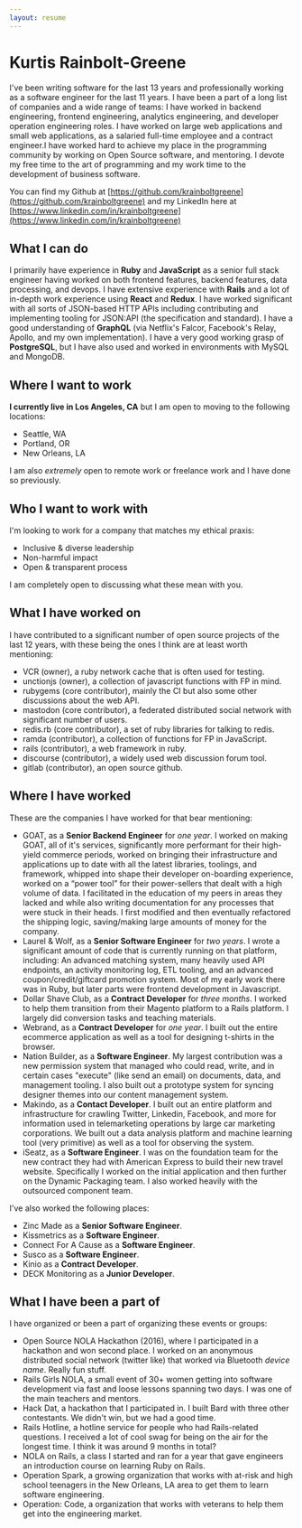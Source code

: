 ```yaml
---
layout: resume
---
```


# Kurtis Rainbolt-Greene

I've been writing software for the last 13 years and professionally working as a software engineer for the last 11 years. I have been a part of a long list of companies and a wide range of teams: I have worked in backend engineering, frontend engineering, analytics engineering, and developer operation engineering roles. I have worked on large web applications and small web applications, as a salaried full-time employee and a contract engineer.I have worked hard to achieve my place in the programming community by working on Open Source software, and mentoring. I devote my free time to the art of programming and my work time to the development of business software.

You can find my Github at [https://github.com/krainboltgreene](https://github.com/krainboltgreene) and my LinkedIn here at [https://www.linkedin.com/in/krainboltgreene](https://www.linkedin.com/in/krainboltgreene)


## What I can do

I primarily have experience in **Ruby** and **JavaScript** as a senior full stack engineer having worked on both frontend features, backend features, data processing, and devops. I have extensive experience with **Rails** and a lot of in-depth work experience using **React** and **Redux**. I have worked significant with all sorts of JSON-based HTTP APIs including contributing and implementing tooling for JSON:API (the specification and standard). I have a good understanding of **GraphQL** (via Netflix's Falcor, Facebook's Relay, Apollo, and my own implementation). I have a very good working grasp of **PostgreSQL**, but I have also used and worked in environments with MySQL and MongoDB.


## Where I want to work

**I currently live in Los Angeles, CA** but I am open to moving to the following locations:

  - Seattle, WA
  - Portland, OR
  - New Orleans, LA

I am also *extremely* open to remote work or freelance work and I have done so previously.


## Who I want to work with

I'm looking to work for a company that matches my ethical praxis:

  - Inclusive & diverse leadership
  - Non-harmful impact
  - Open & transparent process

I am completely open to discussing what these mean with you.


## What I have worked on

I have contributed to a significant number of open source projects of the last 12 years, with these being the ones I think are at least worth mentioning:

  - VCR (owner), a ruby network cache that is often used for testing.
  - unctionjs (owner), a collection of javascript functions with FP in mind.
  - rubygems (core contributor), mainly the CI but also some other discussions about the web API.
  - mastodon (core contributor), a federated distributed social network with significant number of users.
  - redis.rb (core contributor), a set of ruby libraries for talking to redis.
  - ramda (contributor), a collection of functions for FP in JavaScript.
  - rails (contributor), a web framework in ruby.
  - discourse (contributor), a widely used web discussion forum tool.
  - gitlab (contributor), an open source github.


## Where I have worked

These are the companies I have worked for that bear mentioning:

  - GOAT, as a **Senior Backend Engineer** for *one year*. I worked on making GOAT, all of it's services, significantly more performant for their high-yield commerce periods, worked on bringing their infrastructure and applications up to date with all the latest libraries, toolings, and framework, whipped into shape their developer on-boarding experience,  worked on a “power tool” for their power-sellers that dealt with a high volume of data. I facilitated in the education of my peers in areas they lacked and while also writing documentation for any processes that were stuck in their heads. I first modified and then eventually refactored the shipping logic, saving/making large amounts of money for the company.
  - Laurel & Wolf, as a **Senior Software Engineer** for *two years*. I wrote a significant amount of code that is currently running on that platform, including: An advanced matching system, many heavily used API endpoints, an activity monitoring log, ETL tooling, and an advanced coupon/credit/giftcard promotion system. Most of my early work there was in Ruby, but later parts were frontend development in Javascript.
  - Dollar Shave Club, as a **Contract Developer** for *three months*. I worked to help them transition from their Magento platform to a Rails platform. I largely did conversion tasks and teaching materials.
  - Webrand, as a **Contract Developer** for *one year*. I built out the entire ecommerce application as well as a tool for designing t-shirts in the browser.
  - Nation Builder, as a **Software Engineer**. My largest contribution was a new permission system that managed who could read, write, and in certain cases "execute" (like send an email) on documents, data, and management tooling. I also built out a prototype system for syncing designer themes into our content management system.
  - Makindo, as a **Contact Developer**. I built out an entire platform and infrastructure for crawling Twitter, Linkedin, Facebook, and more for information used in telemarketing operations by large car marketing corporations. We built out a data analysis platform and machine learning tool (very primitive) as well as a tool for observing the system.
  - iSeatz, as a **Software Engineer**. I was on the foundation team for the new contract they had with American Express to build their new travel website. Specifically I worked on the initial application and then further on the Dynamic Packaging team. I also worked heavily with the outsourced component team.

I've also worked the following places:

  - Zinc Made as a **Senior Software Engineer**.
  - Kissmetrics as a **Software Engineer**.
  - Connect For A Cause as a **Software Engineer**.
  - Susco as a **Software Engineer**.
  - Kinio as a **Contract Developer**.
  - DECK Monitoring as a **Junior Developer**.


## What I have been a part of

I have organized or been a part of organizing these events or groups:

  - Open Source NOLA Hackathon (2016), where I participated in a hackathon and won second place. I worked on an anonymous distributed social network (twitter like) that worked via Bluetooth *device name*. Really fun stuff.
  - Rails Girls NOLA, a small event of 30+ women getting into software development via fast and loose lessons spanning two days. I was one of the main teachers and mentors.
  - Hack Dat, a hackathon that I participated in. I built Bard with three other contestants. We didn't win, but we had a good time.
  - Rails Hotline, a hotline service for people who had Rails-related questions. I received a lot of cool swag for being on the air for the longest time. I think it was around 9 months in total?
  - NOLA on Rails, a class I started and ran for a year that gave engineers an introduction course on learning Ruby on Rails.
  - Operation Spark, a growing organization that works with at-risk and high school teenagers in the New Orleans, LA area to get them to learn software engineering.
  - Operation: Code, a organization that works with veterans to help them get into the engineering market.
